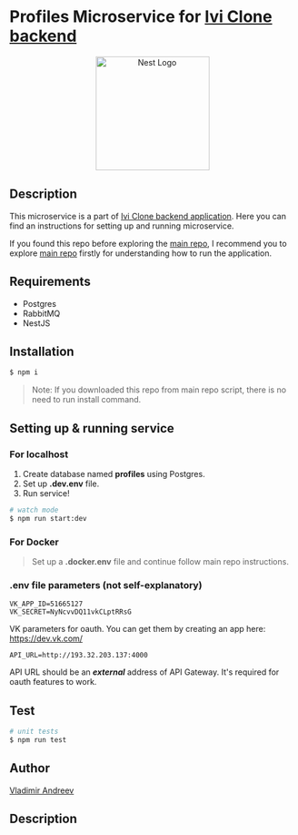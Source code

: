 # Profiles Microservice for [Ivi Clone backend](https://github.com/srgklmv/ivi-clone-repo)

<p align="center">
  <img src="https://nestjs.com/img/logo-small.svg" width="200" alt="Nest Logo" />
</p>


## Description

This microservice is a part of [Ivi Clone backend application](https://github.com/srgklmv/ivi-clone-repo).
Here you can find an instructions for setting up and running microservice.

If you found this repo before exploring the [main repo](https://github.com/srgklmv/ivi-clone-repo),
I recommend you to explore [main repo](https://github.com/srgklmv/ivi-clone-repo) firstly for understanding how to run the application.

## Requirements
- Postgres
- RabbitMQ
- NestJS

## Installation

```bash
$ npm i
```

> Note: If you downloaded this repo from main repo script, there is no need to run install command.

## Setting up & running service

### For localhost

1. Create database named **profiles** using Postgres.
2. Set up **.dev.env** file.
3. Run service!

```bash
# watch mode
$ npm run start:dev
```

### For Docker
> Set up a **.docker.env** file and continue follow main repo instructions.

### .env file parameters (not self-explanatory)
```
VK_APP_ID=51665127
VK_SECRET=NyNcvvDQ11vkCLptRRsG
```
VK parameters for oauth. You can get them by creating an app here:
https://dev.vk.com/

```
API_URL=http://193.32.203.137:4000
```
API URL should be an ***external*** address of API Gateway. It's required for oauth features to work.

## Test

```bash
# unit tests
$ npm run test

```

## Author
[Vladimir Andreev](https://github.com/JcJet)
## Description



